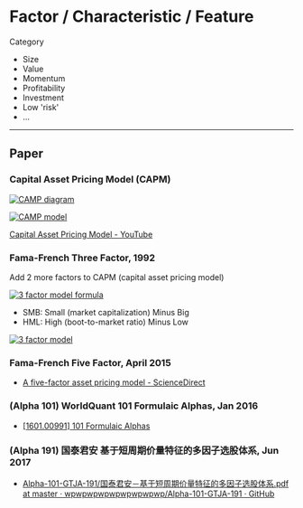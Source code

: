 # Factor / Characteristic / Feature

Category

- Size
- Value
- Momentum
- Profitability
- Investment
- Low 'risk'
- ...

---

## Paper

### Capital Asset Pricing Model (CAPM)

[![CAMP diagram](https://cdn.corporatefinanceinstitute.com/assets/capm.png)](https://corporatefinanceinstitute.com/resources/valuation/what-is-capm-formula/)

[![CAMP model](https://cdn.corporatefinanceinstitute.com/assets/capm-formula.jpg)](https://corporatefinanceinstitute.com/resources/valuation/what-is-capm-formula/)

[Capital Asset Pricing Model - YouTube](https://www.youtube.com/watch?v=IJeYwx-cXyc)

### Fama-French Three Factor, 1992

Add 2 more factors to CAPM (capital asset pricing model)

[![3 factor model formula](https://wikimedia.org/api/rest_v1/media/math/render/svg/7dc24d4bef80ffec0eb510514d0a5de782fc92f4)]((https://en.wikipedia.org/wiki/Fama%E2%80%93French_three-factor_model))

- SMB: Small (market capitalization) Minus Big
- HML: High (boot-to-market ratio) Minus Low

[![3 factor model](https://cdn.corporatefinanceinstitute.com/assets/fama-french-three-factor-model03-1024x115.png)](https://corporatefinanceinstitute.com/resources/valuation/fama-french-three-factor-model/)


### Fama-French Five Factor, April 2015

- [A five-factor asset pricing model - ScienceDirect](https://www.sciencedirect.com/science/article/abs/pii/S0304405X14002323)

### (Alpha 101) WorldQuant 101 Formulaic Alphas, Jan 2016

- [[1601.00991] 101 Formulaic Alphas](https://arxiv.org/abs/1601.00991)

### (Alpha 191) 国泰君安 基于短周期价量特征的多因子选股体系, Jun 2017

- [Alpha-101-GTJA-191/国泰君安－基于短周期价量特征的多因子选股体系.pdf at master · wpwpwpwpwpwpwpwpwp/Alpha-101-GTJA-191 · GitHub](https://github.com/wpwpwpwpwpwpwpwpwp/Alpha-101-GTJA-191/blob/master/%E5%9B%BD%E6%B3%B0%E5%90%9B%E5%AE%89%EF%BC%8D%E5%9F%BA%E4%BA%8E%E7%9F%AD%E5%91%A8%E6%9C%9F%E4%BB%B7%E9%87%8F%E7%89%B9%E5%BE%81%E7%9A%84%E5%A4%9A%E5%9B%A0%E5%AD%90%E9%80%89%E8%82%A1%E4%BD%93%E7%B3%BB.pdf)


